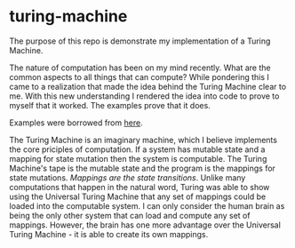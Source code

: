 # turing-machine

The purpose of this repo is demonstrate my implementation of a Turing Machine.

The nature of computation has been on my mind recently. What are the common aspects to all things that can compute? While pondering this I came to a realization that made the idea behind the Turing Machine clear to me. With this new understanding I rendered the idea into code to prove to myself that it worked. The examples prove that it does.

Examples were borrowed from [here](http://math.hws.edu/eck/js/turing-machine/TM.html).

The Turing Machine is an imaginary machine, which I believe implements the core priciples of computation. If a system has mutable state and a mapping for state mutation then the system is computable. The Turing Machine's tape is the mutable state and the program is the mappings for state mutations. _Mappings are the state transitions_. Unlike many computations that happen in the natural word, Turing was able to show using the Universal Turing Machine that any set of mappings could be loaded into the computable system. I can only consider the human brain as being the only other system that can load and compute any set of mappings. However, the brain has one more advantage over the Universal Turing Machine - it is able to create its own mappings.
